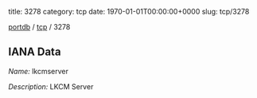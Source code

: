 title: 3278
category: tcp
date: 1970-01-01T00:00:00+0000
slug: tcp/3278

[portdb](/) / [tcp](/category/tcp.html) / 3278


## IANA Data

_Name:_ lkcmserver

_Description:_ LKCM Server

